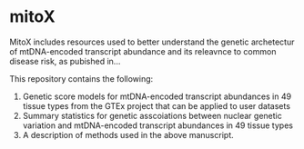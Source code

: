 # mitoX

MitoX includes resources used to better understand the genetic archetectur of mtDNA-encoded transcript abundance and its releavnce to common disease risk, as pubished in... 

This repository contains the following:

1. Genetic score models for mtDNA-encoded transcript abundances in 49 tissue types from the GTEx project that can be applied to user datasets
2. Summary statistics for genetic asscoiations between nuclear genetic variation and mtDNA-encoded transcript abundances in 49 tissue types
3. A description of methods used in the above manuscript.
